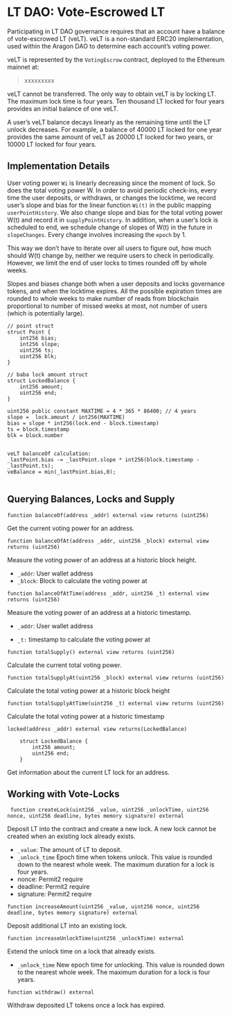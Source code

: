 

# LT DAO: Vote-Escrowed LT


Participating in LT DAO governance requires that an account have a balance of vote-escrowed LT (veLT). veLT is a non-standard ERC20 implementation, used within the Aragon DAO to determine each account’s voting power.

veLT is represented by the `VotingEscrow` contract, deployed to the Ethereum mainnet at:

> xxxxxxxxx

veLT cannot be transferred. The only way to obtain veLT is by locking LT. The maximum lock time is four years. Ten thousand LT  locked for four years provides an initial balance of one veLT.

A user’s veLT balance decays linearly as the remaining time until the LT unlock decreases. For example, a balance of 40000 LT locked for one year provides the same amount of veLT as 20000 LT locked for two years, or 10000 LT locked for four years.



## Implementation Details

User voting power  ```Wi```   is linearly decreasing since the moment of lock. So does the total voting power W. In order to avoid periodic check-ins, every time the user deposits, or withdraws, or changes the locktime, we record user’s slope and bias for the linear function  ```Wi(t)```  in the public mapping `userPointHistory`. We also change slope and bias for the total voting power W(t) and record it in `supplyPointHistory`. In addition, when a user’s lock is scheduled to end, we schedule change of slopes of W(t) in the future in `slopeChanges`. Every change involves increasing the `epoch` by 1.



This way we don’t have to iterate over all users to figure out, how much should W(t) change by, neither we require users to check in periodically. However, we limit the end of user locks to times rounded off by whole weeks.



Slopes and biases change both when a user deposits and locks governance tokens, and when the locktime expires. All the possible expiration times are rounded to whole weeks to make number of reads from blockchain proportional to number of missed weeks at most, not number of users (which is potentially large).



```
// point struct
struct Point {
    int256 bias;
    int256 slope;
    uint256 ts;
    uint256 blk;
}

// baba lock amount struct
struct LockedBalance {
    int256 amount;
    uint256 end;
}

uint256 public constant MAXTIME = 4 * 365 * 86400; // 4 years
slope =  lock.amount / int256(MAXTIME)
bias = slope * int256(lock.end - block.timestamp)
ts = block.timestamp
blk = block.number


veLT balanceOf calculation:
_lastPoint.bias -= _lastPoint.slope * int256(block.timestamp - _lastPoint.ts);
veBalance = min(_lastPoint.bias,0);
       

```



## Querying Balances, Locks and Supply

```solidity
function balanceOf(address _addr) external view returns (uint256)
```

Get the current voting power for an address.



```solidity
function balanceOfAt(address _addr, uint256 _block) external view returns (uint256)
```

Measure the voting power of an address at a historic block height.

- `_addr`: User wallet address
- `_block`: Block to calculate the voting power at



```solidity
function balanceOfAtTime(address _addr, uint256 _t) external view returns (uint256)
```

Measure the voting power of an address at a historic  timestamp.

- `_addr`: User wallet address

- `_t:` timestamp to calculate the voting power at

  

```solidity
function totalSupply() external view returns (uint256)
```

Calculate the current total voting power.



```solidity
function totalSupplyAt(uint256 _block) external view returns (uint256)
```

Calculate the total voting power at a historic block height



```solidity
function totalSupplyAtTime(uint256 _t) external view returns (uint256)
```

Calculate the total voting power at a historic timestamp



```
locked(address _addr) external view returns(LockedBalance)

    struct LockedBalance {
        int256 amount;
        uint256 end;
    }
```

Get information about the current LT lock for an address.



## Working with Vote-Locks

```solidity
 function createLock(uint256 _value, uint256 _unlockTime, uint256 nonce, uint256 deadline, bytes memory signature) external
```

Deposit LT into the contract and create a new lock.  A new lock cannot be created when an existing lock already exists.

- `_value`: The amount of LT to deposit.
- `_unlock_time` Epoch time when tokens unlock. This value is rounded down to the nearest whole week. The maximum duration for a lock is four years.
- nonce: Permit2 require
- deadline: Permit2 require
- signature: Permit2 require



```solidity
function increaseAmount(uint256 _value, uint256 nonce, uint256 deadline, bytes memory signature) external
```

Deposit additional LT into an existing lock.



```solidity
function increaseUnlockTime(uint256 _unlockTime) external
```

Extend the unlock time on a lock that already exists.

* `_unlock_time` New epoch time for unlocking. This value is rounded down to the nearest whole week. The maximum duration for a lock is four years.

  

```
function withdraw() external
```

Withdraw deposited LT tokens once a lock has expired.